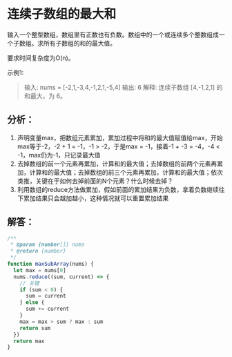 # 连续子数组的最大和
输入一个整型数组，数组里有正数也有负数。数组中的一个或连续多个整数组成一个子数组。求所有子数组的和的最大值。

要求时间复杂度为O(n)。

示例1:

> 输入: nums = [-2,1,-3,4,-1,2,1,-5,4]
> 输出: 6
> 解释: 连续子数组 [4,-1,2,1] 的和最大，为 6。

## 分析：
1. 声明变量max，把数组元素累加，累加过程中将和的最大值赋值给max，开始max等于-2，-2 + 1 = -1，-1 > -2，于是max = -1，接着-1 + -3 = -4，-4 < -1，max仍为-1，只记录最大值
2. 去掉数组的前一个元素再累加，计算和的最大值；去掉数组的前两个元素再累加，计算和的最大值；去掉数组的前三个元素再累加，计算和的最大值；依次类推，关键在于如何去掉前面的N个元素？什么时候去掉？
3. 利用数组的reduce方法做累加，假如前面的累加结果为负数，拿着负数继续往下累加结果只会越加越小，这种情况就可以重置累加结果

## 解答：
```js
/**
 * @param {number[]} nums
 * @return {number}
 */
function maxSubArray(nums) {
  let max = nums[0]
  nums.reduce((sum, current) => {
    // 关键
    if (sum < 0) {
      sum = current
    } else {
      sum += current
    }
    max = max > sum ? max : sum
    return sum
  })
  return max
}
```

